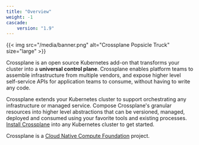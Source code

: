 ```yaml
---
title: "Overview"
weight: -1
cascade:
    version: "1.9"
---
```


{{< img src="/media/banner.png" alt="Crossplane Popsicle Truck" size="large" >}}


Crossplane is an open source Kubernetes add-on that transforms your cluster into
a **universal control plane**. Crossplane enables platform teams to assemble
infrastructure from multiple vendors, and expose higher level self-service APIs
for application teams to consume, without having to write any code.

Crossplane extends your Kubernetes cluster to support orchestrating any
infrastructure or managed service. Compose Crossplane's granular resources into
higher level abstractions that can be versioned, managed, deployed and consumed
using your favorite tools and existing processes. [Install Crossplane]("getting-started/install-configure") into any
Kubernetes cluster to get started.

Crossplane is a [Cloud Native Compute Foundation][cncf] project.

<!-- Named Links -->


[cncf]: https://www.cncf.io/
